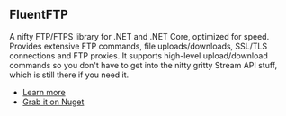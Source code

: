 ## FluentFTP
A nifty FTP/FTPS library for .NET and .NET Core, optimized for speed. Provides extensive FTP commands, file uploads/downloads, SSL/TLS connections and FTP proxies. It supports high-level upload/download commands so you don't have to get into the nitty gritty Stream API stuff, which is still there if you need it.

- [Learn more](https://github.com/hgupta9/FluentFTP)
- [Grab it on Nuget](https://www.nuget.org/packages/FluentFTP)

